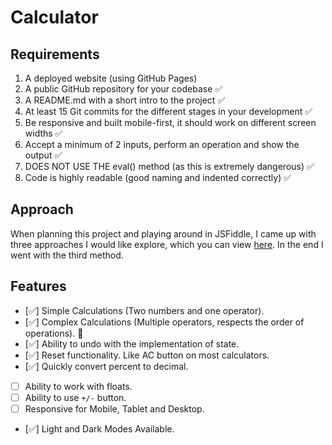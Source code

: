 # Calculator

## Requirements

1. A deployed website (using GitHub Pages)
2. A public GitHub repository for your codebase ✅
3. A README.md with a short intro to the project ✅
4. At least 15 Git commits for the different stages in your development ✅
5. Be responsive and built mobile-first, it should work on different screen widths ✅
6. Accept a minimum of 2 inputs, perform an operation and show the output ✅
7. DOES NOT USE THE eval() method (as this is extremely dangerous) ✅
8. Code is highly readable (good naming and indented correctly) ✅

## Approach

When planning this project and playing around in JSFiddle, I came up with three approaches I would like explore, which you can view [here](https://github.com/adampaulsackfield/calculator/blob/main/test-code.md). In the end I went with the third method.

## Features

- [✅] Simple Calculations (Two numbers and one operator).
- [✅] Complex Calculations (Multiple operators, respects the order of operations). 🤯
- [✅] Ability to undo with the implementation of state.
- [✅] Reset functionality. Like AC button on most calculators.
- [✅] Quickly convert percent to decimal.
- [ ] Ability to work with floats.
- [ ] Ability to use `+/-` button.
- [ ] Responsive for Mobile, Tablet and Desktop.
- [✅] Light and Dark Modes Available.

